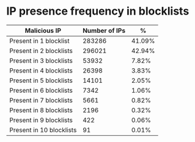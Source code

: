 # IP presence frequency in blocklists
| Malicious IP | Number of IPs | % |
|----|----|----|
| Present in 1 blocklist | 283286 | 41.09% |
| Present in 2 blocklists | 296021 | 42.94% |
| Present in 3 blocklists | 53932 | 7.82% |
| Present in 4 blocklists | 26398 | 3.83% |
| Present in 5 blocklists | 14101 | 2.05% |
| Present in 6 blocklists | 7342 | 1.06% |
| Present in 7 blocklists | 5661 | 0.82% |
| Present in 8 blocklists | 2196 | 0.32% |
| Present in 9 blocklists | 422 | 0.06% |
| Present in 10 blocklists | 91 | 0.01% |
